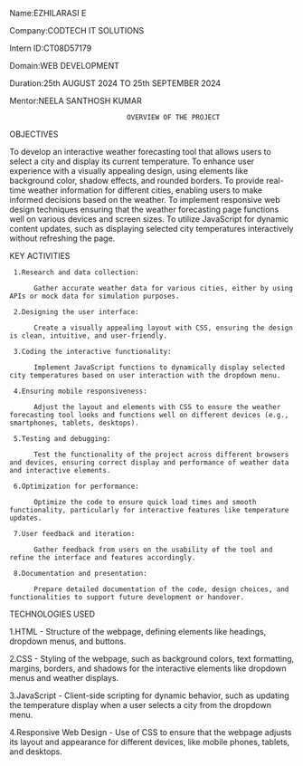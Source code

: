 Name:EZHILARASI E

Company:CODTECH IT SOLUTIONS

Intern ID:CT08D57179

Domain:WEB DEVELOPMENT

Duration:25th AUGUST 2024 TO 25th SEPTEMBER 2024

Mentor:NEELA SANTHOSH KUMAR

                                 OVERVIEW OF THE PROJECT

OBJECTIVES

   To develop an interactive weather forecasting tool that allows users to select a city and display its current temperature.
   To enhance user experience with a visually appealing design, using elements like background color, shadow effects, and rounded borders.
   To provide real-time weather information for different cities, enabling users to make informed decisions based on the weather.
   To implement responsive web design techniques ensuring that the weather forecasting page functions well on various devices and screen sizes.
   To utilize JavaScript for dynamic content updates, such as displaying selected city temperatures interactively without refreshing the page.

 KEY ACTIVITIES

     1.Research and data collection: 
      
          Gather accurate weather data for various cities, either by using APIs or mock data for simulation purposes.
      
     2.Designing the user interface: 

          Create a visually appealing layout with CSS, ensuring the design is clean, intuitive, and user-friendly.

     3.Coding the interactive functionality: 
          
          Implement JavaScript functions to dynamically display selected city temperatures based on user interaction with the dropdown menu.

     4.Ensuring mobile responsiveness: 
     
          Adjust the layout and elements with CSS to ensure the weather forecasting tool looks and functions well on different devices (e.g., smartphones, tablets, desktops).
     
     5.Testing and debugging:
     
          Test the functionality of the project across different browsers and devices, ensuring correct display and performance of weather data and interactive elements.
    
     6.Optimization for performance: 
     
          Optimize the code to ensure quick load times and smooth functionality, particularly for interactive features like temperature updates.
     
     7.User feedback and iteration: 
     
          Gather feedback from users on the usability of the tool and refine the interface and features accordingly.

     8.Documentation and presentation:
     
          Prepare detailed documentation of the code, design choices, and functionalities to support future development or handover.



TECHNOLOGIES USED

   1.HTML - Structure of the webpage, defining elements like headings, dropdown menus, and buttons.
    
   2.CSS -   Styling of the webpage, such as background colors, text formatting, margins, borders, and shadows for the interactive elements like dropdown menus and weather displays.

   3.JavaScript -   Client-side scripting for dynamic behavior, such as updating the temperature display when a user selects a city from the dropdown menu.
   
   4.Responsive Web Design -     Use of CSS to ensure that the webpage adjusts its layout and appearance for different devices, like mobile phones, tablets, and desktops.

 
  
